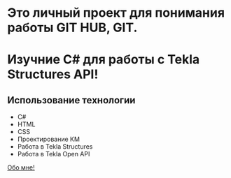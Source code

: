 # Это личный проект для понимания работы GIT HUB, GIT.

# Изучние С# для работы с Tekla Structures API!

## Использование технологии

- C#
- HTML
- CSS
- Проектирование КМ
- Работа в Tekla Structures
- Работа в Tekla Open API

[Обо мне!](https://spb.hh.ru/applicant/resumes/view?resume=9786b3c9ff030cd2390039ed1f57684e4b6131)
